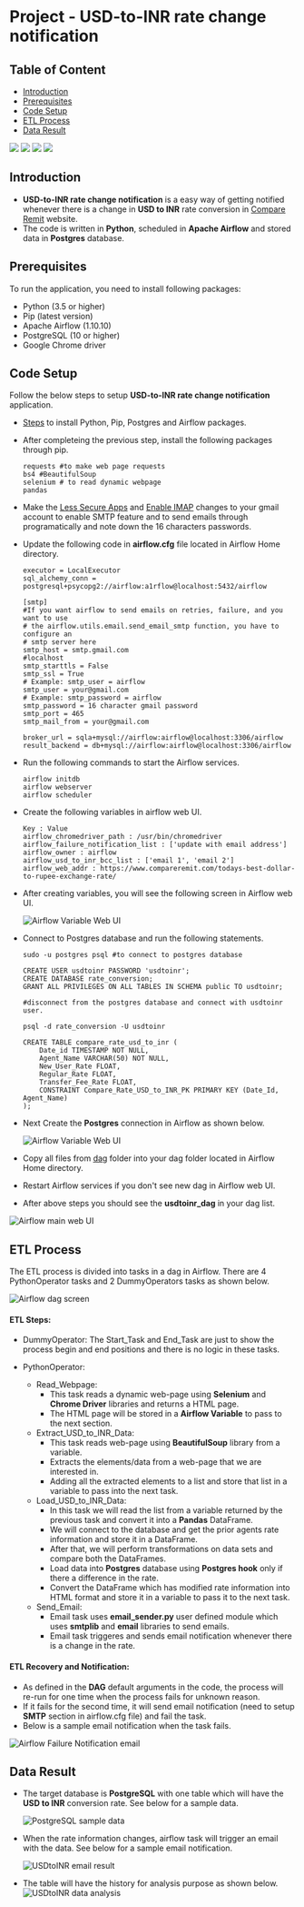 # Project - USD-to-INR rate change notification

## Table of Content

- [Introduction](#introduction)
- [Prerequisites](#prerequisites)
- [Code Setup](#code-setup)
- [ETL Process](#etl-process)
- [Data Result](#data-result)

![](https://img.shields.io/badge/python-3.5%20%7C%203.6%20%7C%203.7-blue) ![](https://img.shields.io/badge/Airflow-1.10.10-brightgreen) ![](https://img.shields.io/badge/Postgres-10%20%7C%2011%20%7C%2012-orange) ![](https://img.shields.io/badge/license-BSD-green)
## Introduction
-  **USD-to-INR rate change notification** is a easy way of  getting notified whenever there is a change in **USD to INR** rate conversion in [Compare Remit](https://www.compareremit.com/todays-best-dollar-to-rupee-exchange-rate/) website.
- The code is written in **Python**, scheduled in **Apache Airflow** and stored data in **Postgres** database.

## Prerequisites

To run the application, you need to install following packages:
- Python (3.5 or higher)
- Pip (latest version)
- Apache Airflow (1.10.10)
- PostgreSQL (10 or higher)
- Google Chrome driver



## Code Setup
Follow the below steps to setup **USD-to-INR rate change notification** application.
- <a href ='https://medium.com/@taufiq_ibrahim/apache-airflow-installation-on-ubuntu-ddc087482c14' > Steps</a> to install Python, Pip, Postgres and Airflow packages.
- After completeing the previous step, install the following packages through pip.
  ```
  requests #to make web page requests
  bs4 #BeautifulSoup
  selenium # to read dynamic webpage
  pandas
  ```
- Make the [Less Secure Apps](https://support.google.com/accounts/answer/6010255) and [Enable IMAP](https://support.google.com/mail/answer/7126229?hl=en) changes to your gmail account to enable SMTP feature and to send emails through programatically and note down the 16 characters passwords.

- Update the following code in **airflow.cfg** file located in Airflow Home directory.
  ```
  executor = LocalExecutor
  sql_alchemy_conn = postgresql+psycopg2://airflow:a1rflow@localhost:5432/airflow

  [smtp]
  #If you want airflow to send emails on retries, failure, and you want to use
  # the airflow.utils.email.send_email_smtp function, you have to configure an
  # smtp server here
  smtp_host = smtp.gmail.com
  #localhost
  smtp_starttls = False
  smtp_ssl = True
  # Example: smtp_user = airflow
  smtp_user = your@gmail.com
  # Example: smtp_password = airflow
  smtp_password = 16 character gmail password
  smtp_port = 465
  smtp_mail_from = your@gmail.com

  broker_url = sqla+mysql://airflow:airflow@localhost:3306/airflow
  result_backend = db+mysql://airflow:airflow@localhost:3306/airflow
  ```
- Run the following commands to start the Airflow services.
  ```
  airflow initdb
  airflow webserver
  airflow scheduler
  ```
- Create the following variables in airflow web UI.
  ```
  Key : Value
  airflow_chromedriver_path : /usr/bin/chromedriver
  airflow_failure_notification_list : ['update with email address']
  airflow_owner : airflow
  airflow_usd_to_inr_bcc_list : ['email 1', 'email 2']
  airflow_web_addr : https://www.compareremit.com/todays-best-dollar-to-rupee-exchange-rate/
  ```
- After creating variables, you will see the following screen in Airflow web UI.
  
  <img src='https://github.com/sudhakar12161/Project-USD-to-INR-rate-conversion/blob/master/pictures/airflow_variables.png' alt='Airflow Variable Web UI' />

- Connect to Postgres database and run the following statements.
  ```
  sudo -u postgres psql #to connect to postgres database
  
  CREATE USER usdtoinr PASSWORD 'usdtoinr';
  CREATE DATABASE rate_conversion;
  GRANT ALL PRIVILEGES ON ALL TABLES IN SCHEMA public TO usdtoinr;

  #disconnect from the postgres database and connect with usdtoinr user.

  psql -d rate_conversion -U usdtoinr 

  CREATE TABLE compare_rate_usd_to_inr (
	  Date_id TIMESTAMP NOT NULL, 
	  Agent_Name VARCHAR(50) NOT NULL, 
	  New_User_Rate FLOAT, 
	  Regular_Rate FLOAT, 
	  Transfer_Fee_Rate FLOAT, 
	  CONSTRAINT Compare_Rate_USD_to_INR_PK PRIMARY KEY (Date_Id, Agent_Name)
  );
  ```
- Next Create the **Postgres** connection in Airflow as shown below.

  <img src='https://github.com/sudhakar12161/Project-USD-to-INR-rate-conversion/blob/master/pictures/airflow_postgres_conn.png' alt='Airflow Variable Web UI' />

- Copy all files from [dag](https://github.com/sudhakar12161/Project-USD-to-INR-rate-conversion/tree/master/dag) folder into your dag folder located in Airflow Home directory.

- Restart Airflow services if you don't see new dag in Airflow web UI.

- After above steps you should see the **usdtoinr_dag** in your dag list.
<img src='https://github.com/sudhakar12161/Project-USD-to-INR-rate-conversion/blob/master/pictures/airflow_main_screen.png' alt='Airflow main web UI' />



## ETL Process
The ETL process is divided into tasks in a dag in Airflow. There are 4 PythonOperator tasks and 2 DummyOperators tasks as shown below.

<img src='https://github.com/sudhakar12161/Project-USD-to-INR-rate-conversion/blob/master/pictures/airflow_dag.png' alt='Airflow dag screen' />

#### ETL Steps:

- DummyOperator: The Start_Task and End_Task are just to show the process begin and end positions and there is no logic in these tasks.

- PythonOperator:
  - Read_Webpage:
    - This task reads a dynamic web-page using **Selenium** and **Chrome Driver** libraries and returns a HTML page. 
    - The HTML page will be stored in a **Airflow Variable** to pass to the next section.
  - Extract_USD_to_INR_Data:
    - This task reads web-page using **BeautifulSoup** library from a variable.
    - Extracts the elements/data from a web-page that we are interested in.
    - Adding all the extracted elements to a list and store that list in a variable to pass into the next task.
  - Load_USD_to_INR_Data:
    - In this task we will read the list from a variable returned by the previous task and convert it into a **Pandas** DataFrame.
    - We will connect to the database and get the prior agents rate information and store it in a DataFrame.
    - After that, we will perform transformations on data sets and compare both the DataFrames.
    - Load data into **Postgres** database using **Postgres hook** only if there a difference in the rate.
    - Convert the DataFrame which has modified rate information into HTML format and store it in a variable to pass it to the next task. 
  - Send_Email:
    - Email task uses **email_sender.py** user defined module which uses **smtplib** and **email** libraries to send emails.
    - Email task triggeres and sends email notification whenever there is a change in the rate.

#### ETL Recovery and Notification:
- As defined in the **DAG** default arguments in the code, the process will re-run for one time when the process fails for unknown reason. 
- If it fails for the second time, it will send email notification (need to setup **SMTP** section in airflow.cfg file) and fail the task.
- Below is a sample email notification when the task fails.

 <img src='https://github.com/sudhakar12161/Project-USD-to-INR-rate-conversion/blob/master/pictures/airflow_failure_notification.png' alt = 'Airflow Failure Notification email' />

## Data Result
- The target database is **PostgreSQL** with one table which will have the **USD to INR** conversion rate. See below for a sample data.

   <img src='https://github.com/sudhakar12161/Project-USD-to-INR-rate-conversion/blob/master/pictures/airflow_sample_table_data.png' alt = 'PostgreSQL sample data' />
- When the rate information changes, airflow task will trigger an email with the data. See below for a sample email notification.

   <img src='https://github.com/sudhakar12161/Project-USD-to-INR-rate-conversion/blob/master/pictures/airflow_email_result.png' alt = 'USDtoINR email result' />

- The table will have the history for analysis purpose as shown below.
   <img src='https://github.com/sudhakar12161/Project-USD-to-INR-rate-conversion/blob/master/pictures/airflow_data_analysis.png' alt = 'USDtoINR data analysis' />
